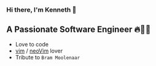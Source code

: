 ### Hi there, I'm Kenneth 👋


## A Passionate Software Engineer 🔥🚀🤘

- Love to code
- [vim](https://www.vim.org/) / [neoVim](https://neovim.io/) lover
- Tribute to `Bram Moolenaar`


<!--
**ming-chu/ming-chu** is a ✨ _special_ ✨ repository because its `README.md` (this file) appears on your GitHub profile.

Here are some ideas to get you started:

- 🔭 I’m currently working on ...
- 🌱 I’m currently learning ...
- 👯 I’m looking to collaborate on ...
- 🤔 I’m looking for help with ...
- 💬 Ask me about ...
- 📫 How to reach me: ...
- 😄 Pronouns: ...
- ⚡ Fun fact: ...
-->
